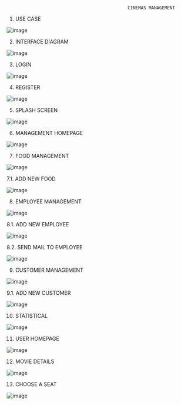                                                   CINEMAS MANAGEMENT

1. USE CASE

![image](https://user-images.githubusercontent.com/106465790/198953982-f2b9c680-f87c-485b-bedb-af72268e8ae9.png)

2. INTERFACE DIAGRAM

![image](https://user-images.githubusercontent.com/106465790/198953230-b6e5ec2a-365e-4d4b-b0f2-69f7b4daca57.png)

3. LOGIN

![image](https://user-images.githubusercontent.com/106465790/198951788-b9fc40ae-d866-4e30-8403-f5915a887dc2.png)

4. REGISTER

![image](https://user-images.githubusercontent.com/106465790/198951917-715856ca-54c5-435b-b34b-7e214188f1c1.png)

5. SPLASH SCREEN

![image](https://user-images.githubusercontent.com/106465790/198952900-5c127b45-e9e1-4f47-95c6-8cb37afb1048.png)

6. MANAGEMENT HOMEPAGE

![image](https://user-images.githubusercontent.com/106465790/198952555-543b92c4-55d5-4efd-a20b-590068597beb.png)

7. FOOD MANAGEMENT

![image](https://user-images.githubusercontent.com/106465790/198953707-c219d0a4-9740-45e8-9f65-d120a722f718.png)

7.1. ADD NEW FOOD

![image](https://user-images.githubusercontent.com/106465790/198954975-dd8f9f18-ce67-45bb-8d6b-bb35dd096cd8.png)

8. EMPLOYEE MANAGEMENT

![image](https://user-images.githubusercontent.com/106465790/198955386-04216d17-354a-46f2-9cc3-a6799f57a7ca.png)

8.1. ADD NEW EMPLOYEE

![image](https://user-images.githubusercontent.com/106465790/198956373-6c95fc56-74e1-4c9b-a894-20241f542e80.png)

8.2. SEND MAIL TO EMPLOYEE

![image](https://user-images.githubusercontent.com/106465790/198956753-4c3f31f5-321a-4ea7-8df8-a5b522e779b2.png)

9. CUSTOMER MANAGEMENT

![image](https://user-images.githubusercontent.com/106465790/198957040-56e67963-0f64-4183-b563-98f3032c191a.png)

9.1. ADD NEW CUSTOMER

![image](https://user-images.githubusercontent.com/106465790/198957195-a22fb6e0-476f-4b8d-b5c0-f8cd4a304989.png)

10. STATISTICAL

![image](https://user-images.githubusercontent.com/106465790/198957585-132d9d52-4879-40e4-a634-7fab9a1b3aa0.png)

11. USER HOMEPAGE

![image](https://user-images.githubusercontent.com/106465790/198957992-a5e8cff3-2620-4497-8ffc-1084d9041cd1.png)

12. MOVIE DETAILS

![image](https://user-images.githubusercontent.com/106465790/198958328-c78937e6-886e-4a5b-a9ef-b6931df30e90.png)

13. CHOOSE A SEAT 

![image](https://user-images.githubusercontent.com/106465790/198958756-c5a4a1de-5d46-46f4-bee8-d54ec8f9bc83.png)
